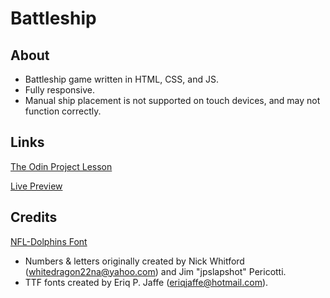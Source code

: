 # Battleship

## About

- Battleship game written in HTML, CSS, and JS.
- Fully responsive.
- Manual ship placement is not supported on touch devices, and may not function correctly.

## Links

[The Odin Project Lesson](https://www.theodinproject.com/lessons/node-path-javascript-battleship)

[Live Preview](https://arronjohnson.github.io/battleship/)

## Credits

[NFL-Dolphins Font](https://www.dafontfree.net/nfl-dolphins-regular/f148845.htm)

- Numbers & letters originally created by Nick Whitford (whitedragon22na@yahoo.com) and Jim "jpslapshot" Pericotti.
- TTF fonts created by Eriq P. Jaffe (eriqjaffe@hotmail.com).

